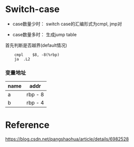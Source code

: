 # Switch-case

- case数量少时：
switch case的汇编形式为cmpl, jmp对

- case数量多时：
生成jump table

首先判断是否越界(default情况)
```
	cmpl	$8, -8(%rbp)
	ja	.L2
```

### 变量地址

name | addr
--|--
a | rbp - 8
b | rbp - 4

# Reference
https://blog.csdn.net/pangshaohua/article/details/6982528

